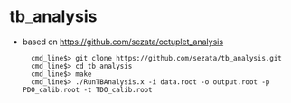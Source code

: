 # tb_analysis

* based on https://github.com/sezata/octuplet_analysis
    
        cmd_line$> git clone https://github.com/sezata/tb_analysis.git
        cmd_line$> cd tb_analysis
        cmd_line$> make
        cmd_line$> ./RunTBAnalysis.x -i data.root -o output.root -p PDO_calib.root -t TDO_calib.root

    
